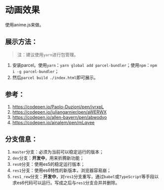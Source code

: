 # 动画效果

使用anime.js来做。

## 展示方法：

> 注：建议使用`yarn`进行包管理。

1. 安装parcel。使用`yarn`：`yarn global add parcel-bundler`；使用`npm`：`npm i -g parcel-bundler`；
2. 然后`parcel build ./index.html`即可展示。

## 参考：
1. https://codepen.io/Paolo-Duzioni/pen/jvrxpL
2. https://codepen.io/juliangarnier/pen/aWERWX
3. https://codepen.io/allen-bayern/pen/abwodyo
4. https://codepen.io/ainalem/pen/mLqvee

## 分支信息：

1. `master`分支：必须为当前可以稳定运行的版本；
2. `dev`分支：**开发中**，用来折腾新功能；
3. `res0`分支：使用es5的稳定运行版本；
4. `res1`分支：使用es6特性的新版本，浏览器容易崩；
5. `res1_rew`分支：**开发中**，对`res1`分支重写，通过`babel`或`TypeScript`等手段以求es6代码可以运行。写成之后与`res1`分支合并并删除。